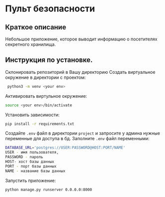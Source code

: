 # Пульт безопасности
## Краткое описание
Небольшое приложение, которое выводит информацию о посетителях секретного хранилища.
## Инструкция по установке.
Склонировать репозиторий в Вашу директорию
 Cоздать виртуальное окружение в директории с проектом:
```bash
 python3 -m venv <your env>
```
 Активировать виртульное окружение:
```bash
source <your env>/bin/activate
```
 Установить зависимости:
```bash
pip install -r requirements.txt
```
 Создайте `.env` файл в директории `project` и запросите у админа нужные переменные для доступа в бд.
 Заполните `.env` файл переменными:
```bash
DATABASE_URL='postgres://USER:PASSWORD@HOST:PORT/NAME'
USER - имя пользователя,
PASSWORD - пароль
HOST- хост базы данных
PORT - порт базы данных
NAME - название базы данных 
```
 Запустить приложение:
 ```bash
python manage.py runserver 0.0.0.0:8000
```

